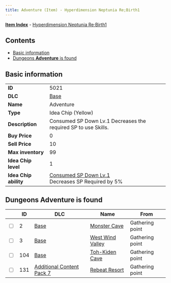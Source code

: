 ```yaml
---
title: Adventure (Item) - Hyperdimension Neptunia Re;Birth1
---
```


[**Item Index**](/neptunia/rb1/item/index.html) - [Hyperdimension Neptunia Re;Birth1](/neptunia/rb1)

## Contents

- [Basic information](#basic-information)
- [Dungeons **Adventure** is found](#dungeons-adventure-is-found)

## Basic information

|   |   |
| -- | -- |
| **ID** | 5021 |
| **DLC** | [Base](/neptunia/rb1/dlc/1-base.html) |
| **Name** | Adventure |
| **Type** | Idea Chip (Yellow) |
| **Description** | Consumed SP Down Lv.1 Decreases the required SP to use Skills. |
| **Buy Price** | 0 |
| **Sell Price** | 10 |
| **Max inventory** | 99 |
| **Idea Chip level** | 1 |
| **Idea Chip ability** | [Consumed SP Down Lv.1](/neptunia/rb1/avatar/1-9520-consumed-sp-down-lv-1.html)<br />Decreases SP Required by 5% |


## Dungeons **Adventure** is found

|    | ID | DLC | Name | From |
| -- | -- | --- | ---- | ---- |
| <input type="checkbox" id="rb1-dungeon-1-2" class="trackbox" /> | 2 | [Base](/neptunia/rb1/dlc/1-base.html) | [Monster Cave](/neptunia/rb1/dungeon/1-2-monster-cave.html) | Gathering point |
| <input type="checkbox" id="rb1-dungeon-1-3" class="trackbox" /> | 3 | [Base](/neptunia/rb1/dlc/1-base.html) | [West Wind Valley](/neptunia/rb1/dungeon/1-3-west-wind-valley.html) | Gathering point |
| <input type="checkbox" id="rb1-dungeon-1-104" class="trackbox" /> | 104 | [Base](/neptunia/rb1/dlc/1-base.html) | [Toh-Kiden Cave](/neptunia/rb1/dungeon/1-104-toh-kiden-cave.html) | Gathering point |
| <input type="checkbox" id="rb1-dungeon-16-131" class="trackbox" /> | 131 | [Additional Content Pack 7](/neptunia/rb1/dlc/16-pack7.html) | [Rebeat Resort](/neptunia/rb1/dungeon/16-131-rebeat-resort.html) | Gathering point |
